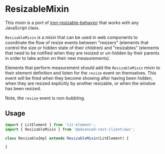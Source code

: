 
# ResizableMixin

This mixin is a port of [iron-resizable-behavior](https://github.com/PolymerElements/iron-resizable-behavior) that works with any JavaScript class.

`ResizableMixin` is a mixin that can be used in web components to coordinate the flow of resize events between "resizers" (elements that control the size or hidden state of their children) and "resizables" (elements that need to be notified when they are resized or un-hidden by their parents in order to take action on their new measurements).

Elements that perform measurement should add the `ResizableMixin` mixin to their element definition and listen for the `resize` event on themselves. This event will be fired when they become showing after having been hidden, when they are resized explicitly by another resizable, or when the window has been resized.

Note, the `resize` event is non-bubbling.

## Usage

```javascript
import { LitElement } from 'lit-element';
import { ResizableMixin } from '@advanced-rest-client/awc';

class ResizableImpl extends ResizableMixin(LitElement) {

}
```
